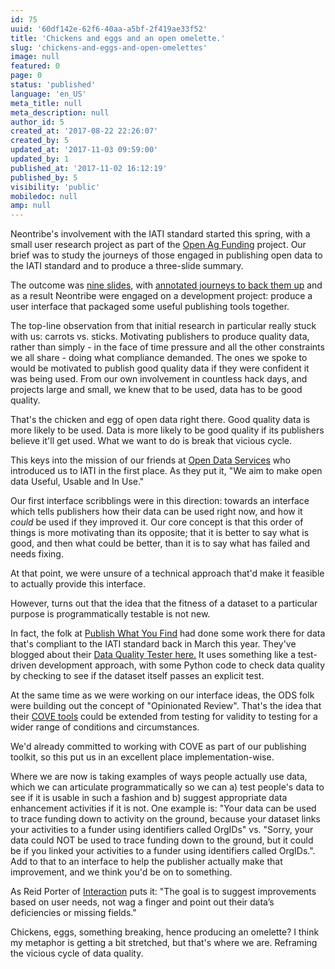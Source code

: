 ```yaml
---
id: 75
uuid: '60df142e-62f6-40aa-a5bf-2f419ae33f52'
title: 'Chickens and eggs and an open omelette.'
slug: 'chickens-and-eggs-and-open-omelettes'
image: null
featured: 0
page: 0
status: 'published'
language: 'en_US'
meta_title: null
meta_description: null
author_id: 5
created_at: '2017-08-22 22:26:07'
created_by: 5
updated_at: '2017-11-03 09:59:00'
updated_by: 1
published_at: '2017-11-02 16:12:19'
published_by: 5
visibility: 'public'
mobiledoc: null
amp: null
---
```


Neontribe's involvement with the IATI standard started this spring, with a small user research project as part of the [Open Ag Funding](https://www.interaction.org/project/open-ag-funding/overview) project. Our brief was to study the journeys of those engaged in publishing open data to the IATI standard and to produce a three-slide summary.

The outcome was [nine slides](https://docs.google.com/presentation/d/1Q9zkM5jRhFd_nxPSqm99KsomIlRygmH0EombnsZlBnY/), with [annotated journeys to back them up](https://drive.google.com/file/d/0B0d6Y-TBmyuKbkZORXZxYW5UUTg/) and as a result Neontribe were engaged on a development project: produce a user interface that packaged some useful publishing tools together.

The top-line observation from that initial research in particular really stuck with us: carrots vs. sticks. Motivating publishers to produce quality data, rather than simply - in the face of time pressure and all the other constraints we all share - doing what compliance demanded. The ones we spoke to would be motivated to publish good quality data if they were confident it was being used. From our own involvement in countless hack days, and projects large and small, we knew that to be used, data has to be good quality.

That's the chicken and egg of open data right there. Good quality data is more likely to be used. Data is more likely to be good quality if its publishers believe it'll get used. What we want to do is break that vicious cycle.

This keys into the mission of our friends at [Open Data Services](http://www.opendataservices.coop/) who introduced us to IATI in the first place. As they put it, "We aim to make open data Useful, Usable and In Use."

Our first interface scribblings were in this direction: towards an interface which tells publishers how their data can be used right now, and how it _could_ be used if they improved it. Our core concept is that this order of things is more motivating than its opposite; that it is better to say what is good, and then what could be better, than it is to say what has failed and needs fixing.

At that point, we were unsure of a technical approach that'd make it feasible to actually provide this interface.

However, turns out that the idea that the fitness of a dataset to a particular purpose is programmatically testable is not new.

In fact, the folk at [Publish What You Find](http://www.publishwhatyoufund.org/) had done some work there for data that's compliant to the IATI standard back in March this year. They've blogged about their [Data Quality Tester here.](http://www.publishwhatyoufund.org/publish-what-you-fund-launches-new-index-data-quality-tool-and-technical-consultation/) It uses something like a test-driven development approach, with some Python code to check data quality by checking to see if the dataset itself passes an explicit test.

At the same time as we were working on our interface ideas, the ODS folk were building out the concept of "Opinionated Review". That's the idea that their [COVE tools](http://cove.opendataservices.coop/) could be extended from testing for validity to testing for a wider range of conditions and circumstances.

We'd already committed to working with COVE as part of our publishing toolkit, so this put us in an excellent place implementation-wise.

Where we are now is taking examples of ways people actually use data, which we can articulate programmatically so we can a) test people's data to see if it is usable in such a fashion and b) suggest appropriate data enhancement activities if it is not. One example is: "Your data can be used to trace funding down to activity on the ground, because your dataset links your activities to a funder using identifiers called OrgIDs" vs. "Sorry, your data could NOT be used to trace funding down to the ground, but it could be if you linked your activities to a funder using identifiers called OrgIDs.". Add to that to an interface to help the publisher actually make that improvement, and we think you'd be on to something.

As Reid Porter of [Interaction](https://www.interaction.org/) puts it: "The goal is to suggest improvements based on user needs, not wag a finger and point out their data’s deficiencies or missing fields."

Chickens, eggs, something breaking, hence producing an omelette? I think my metaphor is getting a bit stretched, but that's where we are. Reframing the vicious cycle of data quality.
